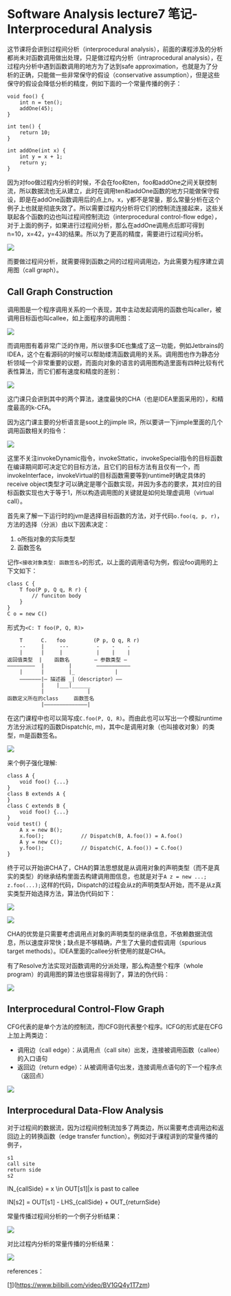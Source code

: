 # Software Analysis lecture7 笔记-Interprocedural Analysis

这节课将会讲到过程间分析（interprocedural analysis），前面的课程涉及的分析都尚未对函数调用做出处理，只是做过程内分析（intraprocedural analysis），在过程内分析中遇到函数调用的地方为了达到safe approximation，也就是为了分析的正确，只能做一些非常保守的假设（conservative assumption），但是这些保守的假设会降低分析的精度，例如下面的一个常量传播的例子：

```
void foo() {
    int n = ten();
    addOne(45);
}

int ten() {
    return 10;
}

int addOne(int x) {
    int y = x + 1;
    return y;
}
```
因为对foo做过程内分析的时候，不会在foo和ten，foo和addOne之间关联控制流，所以数据流也无从建立，此时在调用ten和addOne函数的地方只能做保守假设，即是在addOne函数调用后的点上n，x，y都不是常量，那么常量分析在这个例子上也就是彻底失效了。所以需要过程内分析将它们的控制流连接起来，这些关联起各个函数的边也叫过程间控制流边（interprocedural control-flow edge），对于上面的例子，如果进行过程间分析，那么在addOne调用点后即可得到n=10，x=42，y=43的结果。所以为了更高的精度，需要进行过程间分析。

![](7/20200621173608.jpg)

而要做过程间分析，就需要得到函数之间的过程间调用边，为此需要为程序建立调用图（call graph）。

## Call Graph Construction
调用图是一个程序调用关系的一个表现，其中主动发起调用的函数也叫caller，被调用目标函也叫callee，如上面程序的调用图：

![](7/20200621174420.jpg)

而调用图有着非常广泛的作用，所以很多IDE也集成了这一功能，例如Jetbrains的IDEA，这个在看源码的时候可以帮助缕清函数调用的关系。调用图也作为静态分析领域一个非常重要的议题，而面向对象的语言的调用图构造里面有四种比较有代表性算法，而它们都有速度和精度的差别：

![](7/20200621175056.jpg)

这门课只会讲到其中的两个算法，速度最快的CHA（也是IDEA里面采用的），和精度最高的k-CFA。

因为这门课主要的分析语言是soot上的jimple IR，所以要讲一下jimple里面的几个调用函数相关的指令：

![](7/20200621212119.jpg)

这里不关注invokeDynamic指令，invokeSttatic，invokeSpecial指令的目标函数在编译期间即可决定它的目标方法，且它们的目标方法有且仅有一个，而invokeInterface，invokeVirtual的目标函数需要等到runtime时确定具体的receive object类型才可以确定是哪个函数实现，并因为多态的要求，其对应的目标函数实现也大于等于1，所以构造调用图的关键就是如何处理虚调用（virtual call）。

首先来了解一下运行时的jvm是选择目标函数的方法，对于代码`o.foo(q, p, r)`，方法的选择（分派）由以下因素决定：

1. o所指对象的实际类型
2. 函数签名

记作`<接收对象类型: 函数签名>`的形式，以上面的调用语句为例，假设foo调用的上下文如下：

```
class C {
    T foo(P p, Q q, R r) {
        // funciton body
    }
}
C o = new C()
```
形式为`<C: T foo(P, Q, R)>`
```
    T      C.   foo         (P p, Q q, R r)
    --     |     ---         -    -    -
    |      |     |           |    |    |
返回值类型  |    函数名        — 参数类型 —
—————————  |        |        ———————————
    |      |        |_             |
    ———————|— 描述器 _|（descriptor）——
           |    |___|______
           |              |
函数定义所在的class     函数签名
           |——————————————|    
```
在这门课程中也可以简写成`C.foo(P, Q, R)`。而由此也可以写出一个模拟runtime方法分派过程的函数Dispatch(c, m)，其中c是调用对象（也叫接收对象）的类型，m是函数签名。

![](7/20200621220734.jpg)

来个例子强化理解:

```
class A {
    void foo() {...}
}
class B extends A {
}
class C extends B {
    void foo() {...}
}
void test() {
    A x = new B();
    x.foo();            // Dispatch(B, A.foo()) = A.foo()
    A y = new C();
    y.foo();            // Dispatch(C, A.foo()) = C.foo()
}
```
终于可以开始讲CHA了，CHA的算法思想就是从调用对象的声明类型（而不是真实的类型）的继承结构里面去构建调用图信息，也就是对于`A z = new ...; z.foo(...);`这样的代码，Dispatch的过程会从z的声明类型A开始，而不是从z真实类型开始选择方法，算法伪代码如下：

![](7/20200621222425.jpg)

![](7/20200621222820.jpg)

CHA的优势是只需要考虑调用点对象的声明类型的继承信息，不依赖数据流信息，所以速度非常快；缺点是不够精确，产生了大量的虚假调用（spurious target methods）。IDEA里面的callee分析使用的就是CHA。

有了Resolve方法实现对函数调用的分派处理，那么构造整个程序（whole program）的调用图的算法也很容易得到了，算法的伪代码：

![](7/20200622004009.jpg)

## Interprocedural Control-Flow Graph
CFG代表的是单个方法的控制流，而ICFG则代表整个程序。ICFG的形式是在CFG上加上两类边：
- 调用边（call edge）：从调用点（call site）出发，连接被调用函数（callee）的入口语句
- 返回边（return edge）：从被调用语句出发，连接调用点语句的下一个程序点（返回点）

![](7/20200621225246.jpg)

## Interprocedural Data-Flow Analysis
对于过程间的数据流，因为过程间控制流加多了两类边，所以需要考虑调用边和返回边上的转换函数（edge transfer function）。例如对于课程讲到的常量传播的例子，
```
s1
call site
return side
s2
```
IN_\{callSide\} = x \in OUT[s1]|x is past to callee

IN[s2] = OUT[s1] - LHS_\{callSide\} + OUT_\{returnSide\}

常量传播过程间分析的一个例子分析结果：

![](7/20200622004801.jpg)

对比过程内分析的常量传播的分析结果：

![](7/20200622004951.jpg)

references：

[[1](https://www.bilibili.com/video/BV1GQ4y1T7zm)](https://www.bilibili.com/video/BV1GQ4y1T7zm)
